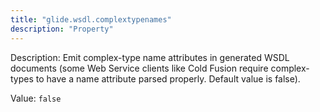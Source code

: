 ```yaml
---
title: "glide.wsdl.complextypenames"
description: "Property"
---
```


Description: Emit complex-type name attributes in generated WSDL documents (some Web Service clients like Cold Fusion require complex-types to have a name attribute parsed properly. Default value is false).

Value: `false`